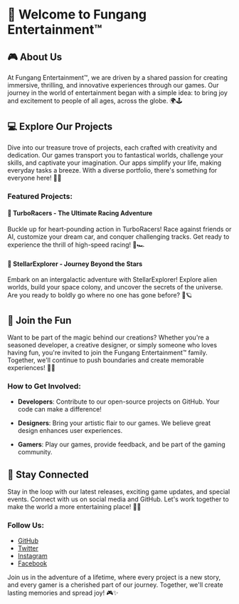 # 👋 Welcome to Fungang Entertainment™

## 🎮 About Us

At Fungang Entertainment™, we are driven by a shared passion for creating immersive, thrilling, and innovative experiences through our games. Our journey in the world of entertainment began with a simple idea: to bring joy and excitement to people of all ages, across the globe. 🌍🕹️

## 💻 Explore Our Projects

Dive into our treasure trove of projects, each crafted with creativity and dedication. Our games transport you to fantastical worlds, challenge your skills, and captivate your imagination. Our apps simplify your life, making everyday tasks a breeze. With a diverse portfolio, there's something for everyone here! 🚀🎉

### Featured Projects:

#### 🚗 TurboRacers - The Ultimate Racing Adventure

Buckle up for heart-pounding action in TurboRacers! Race against friends or AI, customize your dream car, and conquer challenging tracks. Get ready to experience the thrill of high-speed racing! 🏁🏎️

#### 🌟 StellarExplorer - Journey Beyond the Stars

Embark on an intergalactic adventure with StellarExplorer! Explore alien worlds, build your space colony, and uncover the secrets of the universe. Are you ready to boldly go where no one has gone before? 🚀🪐

## 🥁 Join the Fun

Want to be part of the magic behind our creations? Whether you're a seasoned developer, a creative designer, or simply someone who loves having fun, you're invited to join the Fungang Entertainment™ family. Together, we'll continue to push boundaries and create memorable experiences! 🤝✨

### How to Get Involved:

- **Developers**: Contribute to our open-source projects on GitHub. Your code can make a difference!

- **Designers**: Bring your artistic flair to our games. We believe great design enhances user experiences.

- **Gamers**: Play our games, provide feedback, and be part of the gaming community.

## 📢 Stay Connected

Stay in the loop with our latest releases, exciting game updates, and special events. Connect with us on social media and GitHub. Let's work together to make the world a more entertaining place! 📱🌐

### Follow Us:

- [GitHub](https://github.com/fungang-entertainment)
- [Twitter](https://twitter.com/fungang_ent)
- [Instagram](https://www.instagram.com/fungang.entertainment)
- [Facebook](https://www.facebook.com/fungang.entertainment)

Join us in the adventure of a lifetime, where every project is a new story, and every gamer is a cherished part of our journey. Together, we'll create lasting memories and spread joy! 🎮✨

